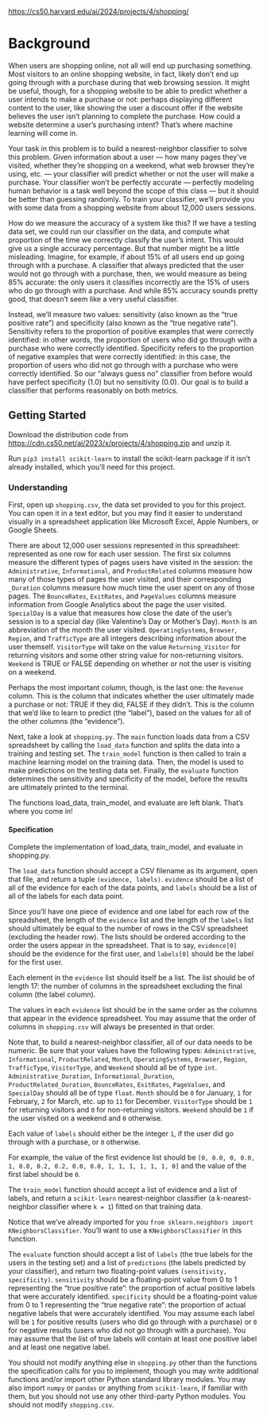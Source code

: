 https://cs50.harvard.edu/ai/2024/projects/4/shopping/

# Background

When users are shopping online, not all will end up purchasing something. Most visitors to an online shopping website, in fact, likely don’t end up going through with a purchase during that web browsing session. It might be useful, though, for a shopping website to be able to predict whether a user intends to make a purchase or not: perhaps displaying different content to the user, like showing the user a discount offer if the website believes the user isn’t planning to complete the purchase. How could a website determine a user’s purchasing intent? That’s where machine learning will come in.

Your task in this problem is to build a nearest-neighbor classifier to solve this problem. Given information about a user — how many pages they’ve visited, whether they’re shopping on a weekend, what web browser they’re using, etc. — your classifier will predict whether or not the user will make a purchase. Your classifier won’t be perfectly accurate — perfectly modeling human behavior is a task well beyond the scope of this class — but it should be better than guessing randomly. To train your classifier, we’ll provide you with some data from a shopping website from about 12,000 users sessions.

How do we measure the accuracy of a system like this? If we have a testing data set, we could run our classifier on the data, and compute what proportion of the time we correctly classify the user’s intent. This would give us a single accuracy percentage. But that number might be a little misleading. Imagine, for example, if about 15% of all users end up going through with a purchase. A classifier that always predicted that the user would not go through with a purchase, then, we would measure as being 85% accurate: the only users it classifies incorrectly are the 15% of users who do go through with a purchase. And while 85% accuracy sounds pretty good, that doesn’t seem like a very useful classifier.

Instead, we’ll measure two values: sensitivity (also known as the “true positive rate”) and specificity (also known as the “true negative rate”). Sensitivity refers to the proportion of positive examples that were correctly identified: in other words, the proportion of users who did go through with a purchase who were correctly identified. Specificity refers to the proportion of negative examples that were correctly identified: in this case, the proportion of users who did not go through with a purchase who were correctly identified. So our “always guess no” classifier from before would have perfect specificity (1.0) but no sensitivity (0.0). Our goal is to build a classifier that performs reasonably on both metrics.

## Getting Started

Download the distribution code from https://cdn.cs50.net/ai/2023/x/projects/4/shopping.zip and unzip it.

Run `pip3 install scikit-learn` to install the scikit-learn package if it isn’t already installed, which you’ll need for this project.

### Understanding

First, open up `shopping.csv`, the data set provided to you for this project. You can open it in a text editor, but you may find it easier to understand visually in a spreadsheet application like Microsoft Excel, Apple Numbers, or Google Sheets.

There are about 12,000 user sessions represented in this spreadsheet: represented as one row for each user session. The first six columns measure the different types of pages users have visited in the session: the `Administrative`, `Informational`, and `ProductRelated` columns measure how many of those types of pages the user visited, and their corresponding `_Duration` columns measure how much time the user spent on any of those pages. The `BounceRates`, `ExitRates`, and `PageValues` columns measure information from Google Analytics about the page the user visited. `SpecialDay` is a value that measures how close the date of the user’s session is to a special day (like Valentine’s Day or Mother’s Day). `Month` is an abbreviation of the month the user visited. `OperatingSystems`, `Browser`, `Region`, and `TrafficType` are all integers describing information about the user themself. `VisitorType` will take on the value `Returning_Visitor` for returning visitors and some other string value for non-returning visitors. `Weekend` is TRUE or FALSE depending on whether or not the user is visiting on a weekend.

Perhaps the most important column, though, is the last one: the `Revenue` column. This is the column that indicates whether the user ultimately made a purchase or not: TRUE if they did, FALSE if they didn’t. This is the column that we’d like to learn to predict (the “label”), based on the values for all of the other columns (the “evidence”).

Next, take a look at `shopping.py`. The `main` function loads data from a CSV spreadsheet by calling the `load_data` function and splits the data into a training and testing set. The `train_model` function is then called to train a machine learning model on the training data. Then, the model is used to make predictions on the testing data set. Finally, the `evaluate` function determines the sensitivity and specificity of the model, before the results are ultimately printed to the terminal.

The functions load_data, train_model, and evaluate are left blank. That’s where you come in!

#### Specification

Complete the implementation of load_data, train_model, and evaluate in shopping.py.

The `load_data` function should accept a CSV filename as its argument, open that file, and return a tuple `(evidence, labels)`. `evidence` should be a list of all of the evidence for each of the data points, and `labels` should be a list of all of the labels for each data point.

Since you’ll have one piece of evidence and one label for each row of the spreadsheet, the length of the `evidence` list and the length of the `labels` list should ultimately be equal to the number of rows in the CSV spreadsheet (excluding the header row). The lists should be ordered according to the order the users appear in the spreadsheet. That is to say, `evidence[0]` should be the evidence for the first user, and `labels[0]` should be the label for the first user.

Each element in the `evidence` list should itself be a list. The list should be of length 17: the number of columns in the spreadsheet excluding the final column (the label column).

The values in each `evidence` list should be in the same order as the columns that appear in the evidence spreadsheet. You may assume that the order of columns in `shopping.csv` will always be presented in that order.

Note that, to build a nearest-neighbor classifier, all of our data needs to be numeric. Be sure that your values have the following types:
`Administrative`, `Informational`, `ProductRelated`, `Month`, `OperatingSystems`, `Browser`, `Region`, `TrafficType`, `VisitorType`, and `Weekend` should all be of type `int`.
`Administrative_Duration`, `Informational_Duration`, `ProductRelated_Duration`, `BounceRates`, `ExitRates`, `PageValues`, and `SpecialDay` should all be of type `float`.
`Month` should be `0` for January, `1` for February, `2` for March, etc. up to `11` for December.
`VisitorType` should be `1` for returning visitors and `0` for non-returning visitors.
`Weekend` should be `1` if the user visited on a weekend and `0` otherwise.

Each value of `labels` should either be the integer `1`, if the user did go through with a purchase, or `0` otherwise.

For example, the value of the first evidence list should be `[0, 0.0, 0, 0.0, 1, 0.0, 0.2, 0.2, 0.0, 0.0, 1, 1, 1, 1, 1, 1, 0]` and the value of the first label should be `0`.

The `train_model` function should accept a list of evidence and a list of labels, and return a `scikit-learn` nearest-neighbor classifier (a k-nearest-neighbor classifier where `k = 1`) fitted on that training data.

Notice that we’ve already imported for you `from sklearn.neighbors import KNeighborsClassifier`. You’ll want to use a `KNeighborsClassifier` in this function.

The `evaluate` function should accept a list of `labels` (the true labels for the users in the testing set) and a list of `predictions` (the labels predicted by your classifier), and return two floating-point values `(sensitivity, specificity)`.
`sensitivity` should be a floating-point value from 0 to 1 representing the “true positive rate”: the proportion of actual positive labels that were accurately identified.
`specificity` should be a floating-point value from 0 to 1 representing the “true negative rate”: the proportion of actual negative labels that were accurately identified.
You may assume each label will be `1` for positive results (users who did go through with a purchase) or `0` for negative results (users who did not go through with a purchase).
You may assume that the list of true labels will contain at least one positive label and at least one negative label.

You should not modify anything else in `shopping.py` other than the functions the specification calls for you to implement, though you may write additional functions and/or import other Python standard library modules. You may also import `numpy` or `pandas` or anything from `scikit-learn`, if familiar with them, but you should not use any other third-party Python modules. You should not modify `shopping.csv`.

